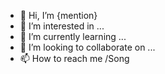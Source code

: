 - 👋 Hi, I’m {mention}
- 👀 I’m interested in ...
- 🌱 I’m currently learning ...
- 💞️ I’m looking to collaborate on ...
- 📫 How to reach me /Song 

<!---
Revan500/Revan500 is a ✨ special ✨ repository because its `README.md` (this file) appears on your GitHub profile.
You can click the Preview link to take a look at your changes.
--->

